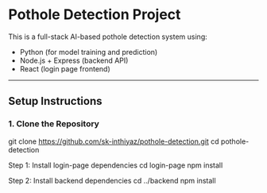 # Pothole Detection Project
This is a full-stack AI-based pothole detection system using:
- Python (for model training and prediction)
- Node.js + Express (backend API)
- React (login page frontend)
---
## Setup Instructions
### 1. Clone the Repository
git clone https://github.com/sk-inthiyaz/pothole-detection.git
cd pothole-detection

Step 1: Install login-page dependencies
cd login-page
npm install

Step 2: Install backend dependencies
cd ../backend
npm install



